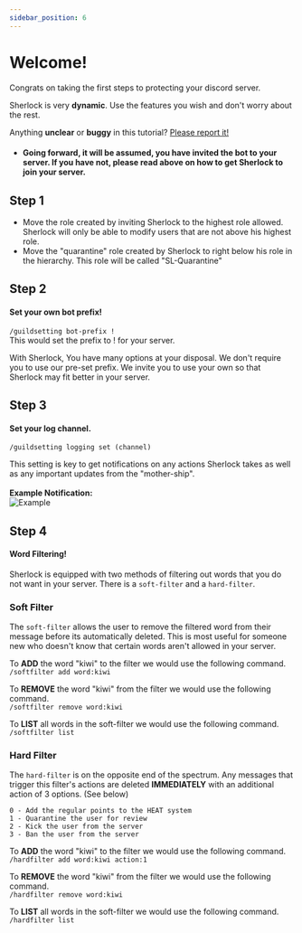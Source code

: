```yaml
---
sidebar_position: 6
---
```


# Welcome!

Congrats on taking the first steps to protecting your discord server.  

Sherlock is very **dynamic**.  Use the features you wish and don't worry about the rest.

Anything **unclear** or **buggy** in this tutorial? [Please report it!](https://github.com/facebook/docusaurus/discussions/4610)

- #### Going forward, it will be assumed, you have invited the bot to your server.  If you have not, please read above on how to get Sherlock to join your server.

## Step 1
- Move the role created by inviting Sherlock to the highest role allowed.  Sherlock will only be able to modify users that are not above his highest role.
- Move the "quarantine" role created by Sherlock to right below his role in the hierarchy.  This role will be called "SL-Quarantine"

## Step 2
#### Set your own bot prefix!

`/guildsetting bot-prefix !` </br>
This would set the prefix to ! for your server.

With Sherlock, You have many options at your disposal.  We don't require you to use our pre-set prefix.  We invite you to use your own so that Sherlock may fit better in your server.

## Step 3

#### Set your log channel.

`/guildsetting logging set (channel)`</br>

This setting is key to get notifications on any actions Sherlock takes as well as any important updates from the "mother-ship".</br>  
**Example Notification:**</br>
![Example](../../static/img/logexample.png)

## Step 4

#### Word Filtering!
Sherlock is equipped with two methods of filtering out words that you do not want in your server.  There is a `soft-filter` and a `hard-filter`.

### Soft Filter
The `soft-filter` allows the user to remove the filtered word from their message before its automatically deleted.  This is most useful for someone new who doesn't know that certain words aren't allowed in your server.

To **ADD** the word "kiwi" to the filter we would use the following command.</br>
`/softfilter add word:kiwi`

To **REMOVE** the word "kiwi" from the filter we would use the following command.</br>
`/softfilter remove word:kiwi`

To **LIST** all words in the soft-filter we would use the following command.</br>
`/softfilter list`

### Hard Filter
The `hard-filter` is on the opposite end of the spectrum.  Any messages that trigger this filter's actions are deleted **IMMEDIATELY** with an additional action of 3 options.  (See below)

```text
0 - Add the regular points to the HEAT system
1 - Quarantine the user for review
2 - Kick the user from the server
3 - Ban the user from the server
```

To **ADD** the word "kiwi" to the filter we would use the following command.</br>
`/hardfilter add word:kiwi action:1`

To **REMOVE** the word "kiwi" from the filter we would use the following command.</br>
`/hardfilter remove word:kiwi`

To **LIST** all words in the soft-filter we would use the following command.</br>
`/hardfilter list`

